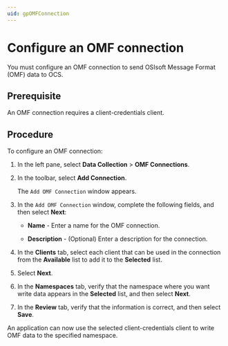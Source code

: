 ```yaml
---
uid: gpOMFConnection
---
```


# Configure an OMF connection

You must configure an OMF connection to send OSIsoft Message Format (OMF) data to OCS. 

## Prerequisite

An OMF connection requires a client-credentials client.

## Procedure

To configure an OMF connection:

1. In the left pane, select **Data Collection** > **OMF Connections**.

1. In the toolbar, select **Add Connection**.

   The `Add OMF Connection` window appears.

1. In the `Add OMF Connection` window, complete the following fields, and then select **Next**:

   - **Name** - Enter a name for the OMF connection.

   - **Description** - (Optional) Enter a description for the connection.

1. In the **Clients** tab, select each client that can be used in the connection from the **Available** list to add it to the **Selected** list. 

1. Select **Next**.

1. In the **Namespaces** tab, verify that the namespace where you want write data appears in the **Selected** list, and then select **Next**.
   
1. In the **Review** tab, verify that the information is correct, and then select **Save**.  

An application can now use the selected client-credentials client to write OMF data to the specified namespace.
